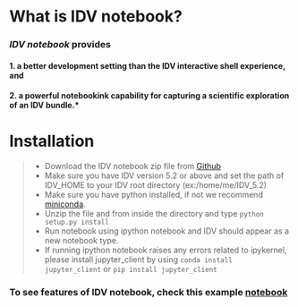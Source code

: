 # What is IDV notebook? 
### *IDV notebook* provides 

#### 1. a better development setting than the IDV interactive shell experience, and 
#### 2. a powerful notebookink capability for capturing a scientific exploration of an IDV bundle.* ###




# Installation #
>* Download the IDV notebook zip file from [Github](https://github.com/suvarchal/JyIDV/archive/master.zip)
>* Make sure you have IDV version 5.2 or above and set the path of IDV_HOME to your IDV root directory (ex:/home/me/IDV_5.2)
>* Make sure you have python installed, if not we recommend [miniconda](http://conda.pydata.org/miniconda.html).
>* Unzip the file and from inside the directory and type `python setup.py install` 
>* Run notebook using ipython notebook and IDV should appear as a new notebook type.
>* If running ipython notebook raises any errors related to ipykernel, please install jupyter_client by using `conda install jupyter_client` or `pip install jupyter_client`


### To see features of IDV notebook, check this example [notebook](https://github.com/suvarchal/JyIDV/blob/master/examples/IDVoverview.ipynb) ###
